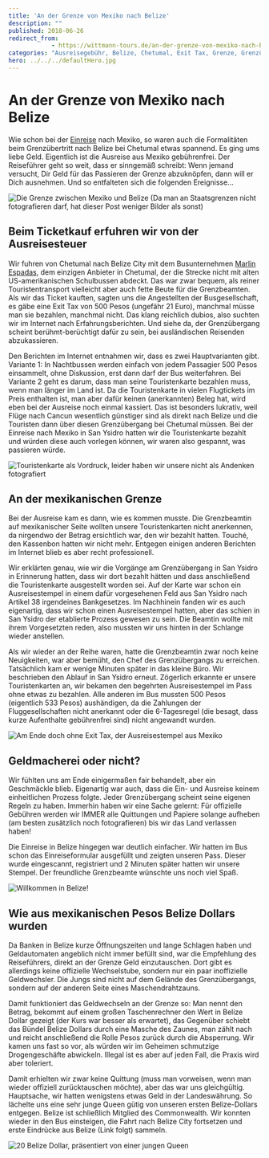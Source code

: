 ```yaml
---
title: 'An der Grenze von Mexiko nach Belize'
description: ""
published: 2018-06-26
redirect_from: 
            - https://wittmann-tours.de/an-der-grenze-von-mexiko-nach-belize/
categories: "Ausreisegebühr, Belize, Chetumal, Exit Tax, Grenze, Grenzübergang, Mexiko, Mexiko, Nepp, Touristenkarte"
hero: ../../../defaultHero.jpg
---
```

# An der Grenze von Mexiko nach Belize

Wie schon bei der [Einreise](http://wittmann-tours.de/erste-eindruecke-aus-mexiko/) nach Mexiko, so waren auch die Formalitäten beim Grenzübertritt nach Belize bei Chetumal etwas spannend. Es ging ums liebe Geld. Eigentlich ist die Ausreise aus Mexiko gebührenfrei. Der Reiseführer geht so weit, dass er sinngemäß schreibt: Wenn jemand versucht, Dir Geld für das Passieren der Grenze abzuknöpfen, dann will er Dich ausnehmen. Und so entfalteten sich die folgenden Ereignisse…

![Die Grenze zwischen Mexiko und Belize (Da man an Staatsgrenzen nicht fotografieren darf, hat dieser Post weniger Bilder als sonst)](http://wittmann-tours.de/wp-content/uploads/2018/05/Karte2-1024x720.jpg)

<!--more-->

## Beim Ticketkauf erfuhren wir von der Ausreisesteuer

Wir fuhren von Chetumal nach Belize City mit dem Busunternehmen [Marlin Espadas](http://marlinespadas.net/), dem einzigen Anbieter in Chetumal, der die Strecke nicht mit alten US-amerikanischen Schulbussen abdeckt. Das war zwar bequem, als reiner Touristentransport vielleicht aber auch fette Beute für die Grenzbeamten. Als wir das Ticket kauften, sagten uns die Angestellten der Busgesellschaft, es gäbe eine Exit Tax von 500 Pesos (ungefähr 21 Euro), manchmal müsse man sie bezahlen, manchmal nicht. Das klang reichlich dubios, also suchten wir im Internet nach Erfahrungsberichten. Und siehe da, der Grenzübergang scheint berühmt-berüchtigt dafür zu sein, bei ausländischen Reisenden abzukassieren.

Den Berichten im Internet entnahmen wir, dass es zwei Hauptvarianten gibt. Variante 1: In Nachtbussen werden einfach von jedem Passagier 500 Pesos einsammelt, ohne Diskussion, erst dann darf der Bus weiterfahren. Bei Variante 2 geht es darum, dass man seine Touristenkarte bezahlen muss, wenn man länger im Land ist. Da die Touristenkarte in vielen Flugtickets im Preis enthalten ist, man aber dafür keinen (anerkannten) Beleg hat, wird eben bei der Ausreise noch einmal kassiert. Das ist besonders lukrativ, weil Flüge nach Cancun wesentlich günstiger sind als direkt nach Belize und die Touristen dann über diesen Grenzübergang bei Chetumal müssen. Bei der Einreise nach Mexiko in San Ysidro hatten wir die Touristenkarte bezahlt und würden diese auch vorlegen können, wir waren also gespannt, was passieren würde.

![Touristenkarte als Vordruck, leider haben wir unsere nicht als Andenken fotografiert](http://wittmann-tours.de/wp-content/uploads/2018/05/Touristenkarte-1024x613.jpg)

## An der mexikanischen Grenze

Bei der Ausreise kam es dann, wie es kommen musste. Die Grenzbeamtin auf mexikanischer Seite wollten unsere Touristenkarten nicht anerkennen, da nirgendwo der Betrag ersichtlich war, den wir bezahlt hatten. Touché, den Kassenbon hatten wir nicht mehr. Entgegen einigen anderen Berichten im Internet blieb es aber recht professionell.

Wir erklärten genau, wie wir die Vorgänge am Grenzübergang in San Ysidro in Erinnerung hatten, dass wir dort bezahlt hätten und dass anschließend die Touristenkarte ausgestellt worden sei. Auf der Karte war schon ein Ausreisestempel in einem dafür vorgesehenen Feld aus San Ysidro nach Artikel 38 irgendeines Bankgesetzes. Im Nachhinein fanden wir es auch eigenartig, dass wir schon einen Ausreisestempel hatten, aber das schien in San Ysidro der etablierte Prozess gewesen zu sein. Die Beamtin wollte mit ihrem Vorgesetzten reden, also mussten wir uns hinten in der Schlange wieder anstellen.

Als wir wieder an der Reihe waren, hatte die Grenzbeamtin zwar noch keine Neuigkeiten, war aber bemüht, den Chef des Grenzübergangs zu erreichen. Tatsächlich kam er wenige Minuten später in das kleine Büro. Wir beschrieben den Ablauf in San Ysidro erneut. Zögerlich erkannte er unsere Touristenkarten an, wir bekamen den begehrten Ausreisestempel im Pass ohne etwas zu bezahlen. Alle anderen im Bus mussten 500 Pesos (eigentlich 533 Pesos) aushändigen, da die Zahlungen der Fluggesellschaften nicht anerkannt oder die 6-Tagesregel (die besagt, dass kurze Aufenthalte gebührenfrei sind) nicht angewandt wurden.

![Am Ende doch ohne Exit Tax, der Ausreisestempel aus Mexiko](http://wittmann-tours.de/wp-content/uploads/2018/05/CW-20180503-153245-9889-1024x683.jpg)

## Geldmacherei oder nicht?

Wir fühlten uns am Ende einigermaßen fair behandelt, aber ein Geschmäckle blieb. Eigenartig war auch, dass die Ein- und Ausreise keinem einheitlichen Prozess folgte. Jeder Grenzübergang scheint seine eigenen Regeln zu haben. Immerhin haben wir eine Sache gelernt: Für offizielle Gebühren werden wir IMMER alle Quittungen und Papiere solange aufheben (am besten zusätzlich noch fotografieren) bis wir das Land verlassen haben!

Die Einreise in Belize hingegen war deutlich einfacher. Wir hatten im Bus schon das Einreiseformular ausgefüllt und zeigten unseren Pass. Dieser wurde eingescannt, registriert und 2 Minuten später hatten wir unsere Stempel. Der freundliche Grenzbeamte wünschte uns noch viel Spaß.

![Willkommen in Belize!](http://wittmann-tours.de/wp-content/uploads/2018/05/IMG_2602-1024x683.jpg)

## Wie aus mexikanischen Pesos Belize Dollars wurden

Da Banken in Belize kurze Öffnungszeiten und lange Schlagen haben und Geldautomaten angeblich nicht immer befüllt sind, war die Empfehlung des Reiseführers, direkt an der Grenze Geld einzutauschen. Dort gibt es allerdings keine offizielle Wechselstube, sondern nur ein paar inoffizielle Geldwechsler. Die Jungs sind nicht auf dem Gelände des Grenzübergangs, sondern auf der anderen Seite eines Maschendrahtzauns.

Damit funktioniert das Geldwechseln an der Grenze so: Man nennt den Betrag, bekommt auf einem großen Taschenrechner den Wert in Belize Dollar gezeigt (der Kurs war besser als erwartet), das Gegenüber schiebt das Bündel Belize Dollars durch eine Masche des Zaunes, man zählt nach und reicht anschließend die Rolle Pesos zurück durch die Absperrung. Wir kamen uns fast so vor, als würden wir im Geheimen schmutzige Drogengeschäfte abwickeln. Illegal ist es aber auf jeden Fall, die Praxis wird aber toleriert.

Damit erhielten wir zwar keine Quittung (muss man vorweisen, wenn man wieder offiziell zurücktauschen möchte), aber das war uns gleichgültig. Hauptsache, wir hatten wenigstens etwas Geld in der Landeswährung. So lächelte uns eine sehr junge Queen gütig von unseren ersten Belize-Dollars entgegen. Belize ist schließlich Mitglied des Commonwealth. Wir konnten wieder in den Bus einsteigen, die Fahrt nach Belize City fortsetzen und erste Eindrücke aus Belize (Link folgt) sammeln.

![20 Belize Dollar, präsentiert von einer jungen Queen](http://wittmann-tours.de/wp-content/uploads/2018/05/IMG_2158-1024x502.jpg)
